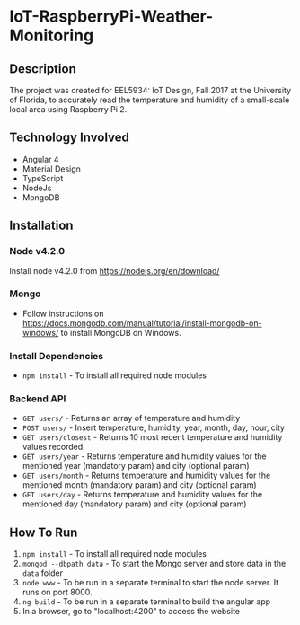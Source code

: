 # IoT-RaspberryPi-Weather-Monitoring

## Description
The project was created for EEL5934: IoT Design, Fall 2017 at the University of Florida, to accurately read the temperature and humidity of a small-scale local area using Raspberry Pi 2.

## Technology Involved
- Angular 4
- Material Design
- TypeScript
- NodeJs
- MongoDB

## Installation
### Node v4.2.0
Install node v4.2.0 from https://nodejs.org/en/download/

### Mongo
- Follow instructions on https://docs.mongodb.com/manual/tutorial/install-mongodb-on-windows/ to install MongoDB on Windows.


### Install Dependencies
- `npm install` - To install all required node modules

### Backend API
- ``` GET users/ ``` - Returns an array of temperature and humidity
- ``` POST users/ ``` - Insert temperature, humidity, year, month, day, hour, city
- ``` GET users/closest ``` - Returns 10 most recent temperature and humidity values recorded.
- ``` GET users/year ``` - Returns temperature and humidity values for the mentioned year (mandatory param) and city (optional param)
- ``` GET users/month ``` - Returns temperature and humidity values for the mentioned month (mandatory param) and city (optional param)
- ``` GET users/day ``` - Returns temperature and humidity values for the mentioned day (mandatory param) and city (optional param)

## How To Run
1. `npm install` - To install all required node modules
2. `mongod --dbpath data` - To start the Mongo server and store data in the `data` folder
3. `node www` - To be run in a separate terminal to start the node server. It runs on port 8000.
4. `ng build` - To be run in a separate terminal to build the angular app
5. In a browser, go to "localhost:4200" to access the website
